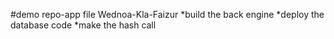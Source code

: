 #demo repo-app file
Wednoa-Kla-Faizur
*build the back engine
*deploy the database code
*make the hash call
